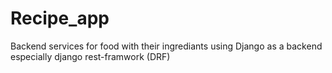 # Recipe_app
Backend services for food with their ingrediants using Django as a backend especially django rest-framwork (DRF)

